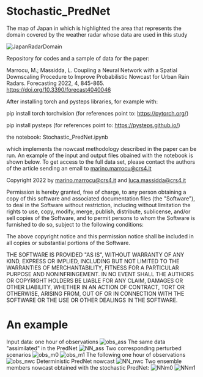 # Stochastic_PredNet

The map of Japan in which is highlighted the area that represents the domain covered by the weather radar whose data are used in this study

![JapanRadarDomain](https://user-images.githubusercontent.com/32863682/182106966-8595738a-b0a7-420e-b9e0-885da39a4149.jpg)

Repository for codes and a sample of data for the paper:

Marrocu, M.; Massidda, L. Coupling a Neural Network with a Spatial Downscaling Procedure to Improve Probabilistic Nowcast for Urban Rain Radars. Forecasting 2022, 4, 845-865. https://doi.org/10.3390/forecast4040046 

After installing torch and pysteps libraries, for example with:

pip install torch torchvision (for references point to: https://pytorch.org/)

pip install pysteps (for references point to: https://pysteps.github.io/)

the notebook: Stochastic_PredNet.ipynb

which implements the nowcast methodology described in the paper can be run.
An example of the input and output files obained with the notebook is shown below.
To get access to the full data set, please contact the authors of the article sending an email to marino.marrocu@crs4.it

Copyright 2022 by marino.marrocu@crs4.it and luca.massidda@crs4.it

Permission is hereby granted, free of charge, to any person obtaining a copy of this software and associated documentation files (the "Software"), to deal in the Software without restriction, including without limitation the rights to use, copy, modify, merge, publish, distribute, sublicense, and/or sell copies of the Software, and to permit persons to whom the Software is furnished to do so, subject to the following conditions:

The above copyright notice and this permission notice shall be included in all copies or substantial portions of the Software.

THE SOFTWARE IS PROVIDED "AS IS", WITHOUT WARRANTY OF ANY KIND, EXPRESS OR IMPLIED, INCLUDING BUT NOT LIMITED TO THE WARRANTIES OF MERCHANTABILITY, FITNESS FOR A PARTICULAR PURPOSE AND NONINFRINGEMENT. IN NO EVENT SHALL THE AUTHORS OR COPYRIGHT HOLDERS BE LIABLE FOR ANY CLAIM, DAMAGES OR OTHER LIABILITY, WHETHER IN AN ACTION OF CONTRACT, TORT OR OTHERWISE, ARISING FROM, OUT OF OR IN CONNECTION WITH THE SOFTWARE OR THE USE OR OTHER DEALINGS IN THE SOFTWARE.
  

# An example

Input data: one hour of observations
![obs_ass](https://user-images.githubusercontent.com/32863682/182308793-5b4997dd-caa5-4e4a-b164-4dab7fcdd5a9.png)
The same data "assimilated" in the PredNet
![NN_ass](https://user-images.githubusercontent.com/32863682/182146795-dcc32b60-5e7e-4bfc-a838-c31a9a047920.png)
Two corresponding perturbed scenarios
![obs_m0](https://user-images.githubusercontent.com/32863682/182146974-3e53725e-cc26-43f2-9197-1b7196519140.png)
![obs_m1](https://user-images.githubusercontent.com/32863682/182146990-b7771d40-9d5d-4094-bd6b-8eaad74e4a8d.png)
The following one hour of observations
![obs_nwc](https://user-images.githubusercontent.com/32863682/182147209-5460433c-87f2-45d5-bbd8-931262eb0a17.png)
Deterministic PredNet nowcast 
![NN_nwc](https://user-images.githubusercontent.com/32863682/182147390-507c07d6-16ba-4e33-b3ad-504e0f0e97c7.png)
Two ensemble members nowcast obtained with the stochastic PredNet:
![NNm0](https://user-images.githubusercontent.com/32863682/182147510-cac14594-8b8e-41ac-b463-47172bb7337a.png) 
![NNm1](https://user-images.githubusercontent.com/32863682/182147522-57ed7840-fdaa-4c4a-9d37-23a719d963d9.png)
